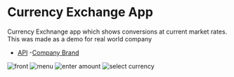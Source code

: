 # Currency Exchange App

Currency Exchnange app which shows conversions at current market rates.
This was made as a demo for real world company

- [API](https://api.exchangerate-api.com/v4/latest/)
-[Company Brand](http://monexcyprus.com/)


![front](/sreenshots/capture1.JPG "Optional Title")
![menu](/sreenshots/capture2.JPG "Optional Title")
![enter amount](/sreenshots/capture3.JPG "Optional Title")
![select currency](/sreenshots/capture4.JPG "Optional Title")



